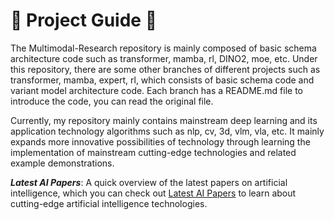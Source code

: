 # :rocket: Project Guide :rocket:

The Multimodal-Research repository is mainly composed of basic schema architecture code such as transformer, mamba, rl, DINO2, moe, etc. Under this repository, there are some other branches of different projects such as transformer, mamba, expert, rl, which consists of basic schema code and variant model architecture code. Each branch has a README.md file to introduce the code, you can read the original file.

Currently, my repository mainly contains mainstream deep learning and its application technology algorithms such as nlp, cv, 3d, vlm, vla, etc. It mainly expands more innovative possibilities of technology through learning the implementation of mainstream cutting-edge technologies and related example demonstrations.

___Latest AI Papers___: A quick overview of the latest papers on artificial intelligence, which you can check out [Latest AI Papers](http://paperscope.ai/) to learn about cutting-edge artificial intelligence technologies.  
